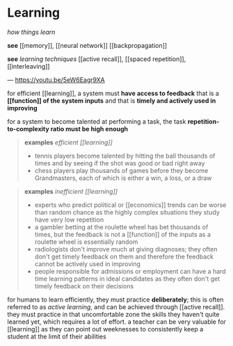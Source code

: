 # Learning

_how things learn_

**see** [[memory]], [[neural network]] [[backpropagation]]

**see** _learning techniques_ [[active recall]], [[spaced repetition]], [[interleaving]]

&mdash; <https://youtu.be/5eW6Eagr9XA>

for efficient [[learning]], a system must **have access to feedback** that is a **[[function]] of the system inputs** and that is **timely and actively used in improving**

for a system to become talented at performing a task, the task **repetition-to-complexity ratio must be high enough**

> **examples** _efficient [[learning]]_
>
> - tennis players become talented by hitting the ball thousands of times and by seeing if the shot was good or bad right away
> - chess players play thousands of games before they become Grandmasters, each of which is either a win, a loss, or a draw

> **examples** _inefficient [[learning]]_
>
> - experts who predict political or [[economics]] trends can be worse than random chance as the highly complex situations they study have very low repetition
> - a gambler betting at the roulette wheel has bet thousands of times, but the feedback is not a [[function]] of the inputs as a roulette wheel is essentially random
> - radiologists don't improve much at giving diagnoses; they often don't get timely feedback on them and therefore the feedback cannot be actively used in improving
> - people responsible for admissions or employment can have a hard time learning patterns in ideal candidates as they often don't get timely feedback on their decisions

for humans to learn efficiently, they must practice **deliberately**; this is often referred to as _active learning_, and can be achieved through [[active recall]]. they must practice in that uncomfortable zone the skills they haven't quite learned yet, which requires a lot of effort. a teacher can be very valuable for [[learning]] as they can point out weeknesses to consistently keep a student at the limit of their abilities
